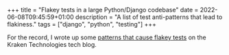+++
title = "Flakey tests in a large Python/Django codebase"
date = 2022-06-08T09:45:59+01:00
description = "A list of test anti-patterns that lead to flakiness."
tags = ["django", "python", "testing"]
+++

For the record, I wrote up some [patterns that cause flakey tests][blog_post] on
the Kraken Technologies tech blog.

[blog_post]: https://tech.octopus.energy/news/2022/05/23/flakey-python-tests.html
